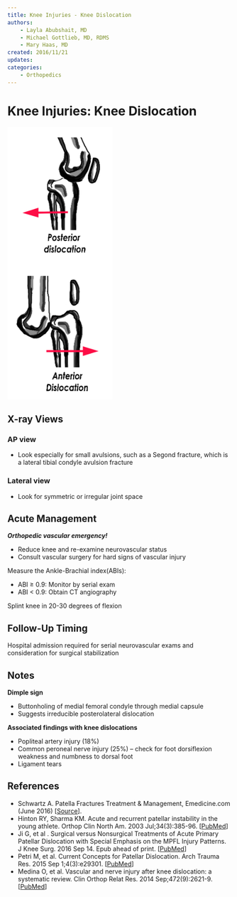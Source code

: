 ```yaml
---
title: Knee Injuries - Knee Dislocation
authors:
    - Layla Abubshait, MD
    - Michael Gottlieb, MD, RDMS
    - Mary Haas, MD
created: 2016/11/21
updates:
categories:
    - Orthopedics
---
```


# Knee Injuries: Knee Dislocation

![Posterior vs anterior knee dislocation drawing](image-1.png)

## X-ray Views

### AP view

- Look especially for small avulsions, such as a Segond fracture, which is a lateral tibial condyle avulsion fracture

### Lateral view

- Look for symmetric or irregular joint space

## Acute Management

**_Orthopedic vascular emergency!_**

- Reduce knee and re-examine neurovascular status
- Consult vascular surgery for hard signs of vascular injury

Measure the Ankle-Brachial index(ABIs):
- ABI &ge; 0.9: Monitor by serial exam
- ABI &lt; 0.9: Obtain CT angiography

Splint knee in 20-30 degrees of flexion

## Follow-Up Timing

Hospital admission required for serial neurovascular exams and consideration for surgical stabilization

## Notes

**Dimple sign** 
- Buttonholing of medial femoral condyle through medial capsule
- Suggests irreducible posterolateral dislocation

**Associated findings with knee dislocations**

- Popliteal artery injury (18%)
- Common peroneal nerve injury (25%) – check for foot dorsiflexion weakness and numbness to dorsal foot
- Ligament tears

## References

- Schwartz A. Patella Fractures Treatment & Management, Emedicine.com (June 2016) [[Source](http://emedicine.medscape.com/article/1249384-treatment)].
- Hinton RY, Sharma KM. Acute and recurrent patellar instability in the young athlete. Orthop Clin North Am. 2003 Jul;34(3):385-96. [[PubMed](https://www.ncbi.nlm.nih.gov/pubmed/?term=12974488)]
- Ji G, et al . Surgical versus Nonsurgical Treatments of Acute Primary Patellar Dislocation with Special Emphasis on the MPFL Injury Patterns. J Knee Surg. 2016 Sep 14. Epub ahead of print. [[PubMed](https://www.ncbi.nlm.nih.gov/pubmed/?term=27626368.)]
- Petri M, et al. Current Concepts for Patellar Dislocation. Arch Trauma Res. 2015 Sep 1;4(3):e29301. [[PubMed](https://www.ncbi.nlm.nih.gov/pubmed/?term=26566512)]
- Medina O, et al. Vascular and nerve injury after knee dislocation: a systematic review. Clin Orthop Relat Res. 2014 Sep;472(9):2621-9. [[PubMed](https://www.ncbi.nlm.nih.gov/pubmed/?term=24554457)]
